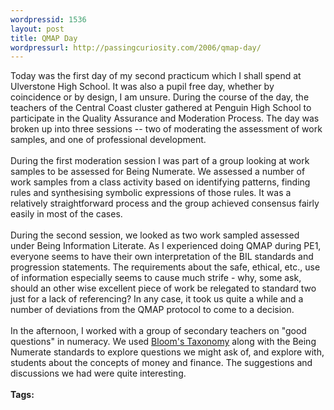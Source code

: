 ```yaml
---
wordpressid: 1536
layout: post
title: QMAP Day
wordpressurl: http://passingcuriosity.com/2006/qmap-day/
---
```

Today was the first day of my second practicum which I shall spend at Ulverstone High School. It was also a pupil free day, whether by coincidence or by design, I am unsure. During the course of the day, the teachers of the Central Coast cluster gathered at Penguin High School to participate in the Quality Assurance and Moderation Process. The day was broken up into three sessions -- two of moderating the assessment of work samples, and one of professional development. <br /><br />During the first moderation session I was part of a group looking at work samples to be assessed for Being Numerate. We assessed a number of work samples from a class activity based on identifying patterns, finding rules and synthesising symbolic expressions of those rules. It was a relatively straightforward process and the group achieved consensus fairly easily in most of the cases.<br /><br />During the second session, we looked as two work sampled assessed under <acronym>Being Information Literate<acronym>. As I experienced doing <acronym>QMAP</acronym> during PE1, everyone seems to have their own interpretation of the <acronym>BIL</acronym> standards and progression statements. The requirements about the safe, ethical, etc., use of information especially seems to cause much strife - why, some ask, should an other wise excellent piece of work be relegated to standard two just for a lack of referencing? In any case, it took us quite a while and a number of deviations from the <acronym>QMAP</acronym> protocol to come to a decision.<br /><br />In the afternoon, I worked with a group of secondary teachers on "good questions" in numeracy. We used <a href="http://en.wikipedia.org/wiki/Bloom%27s_Taxonomy">Bloom's Taxonomy</a> along with the <acronym>Being Numerate</acronym> standards to explore questions we might ask of, and explore with, students about the concepts of money and finance. The suggestions and discussions we had were quite interesting.<br /><br /><span class="tags"><strong>Tags:</strong><!--<br />--> <a rel="tag" href="http://del.icio.us/thsutton/"></a><!--<br />--></span>
